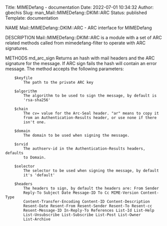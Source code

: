 Title: MIMEDefang - documentation
Date: 2022-07-01 10:34:32
Author: gbechis
Slug: man_Mail::MIMEDefang::DKIM::ARC
Status: published
Template: documentation

NAME
    Mail::MIMEDefang::DKIM::ARC - ARC interface for MIMEDefang

DESCRIPTION
    Mail::MIMEDefang::DKIM::ARC is a module with a set of ARC related
    methods called from mimedefang-filter to operate with ARC signatures.

METHODS
    md_arc_sign
        Returns an hash with mail headers and the ARC signature for the
        message. If ARC sign fails the hash will contain an error message.
        The method accepts the following parameters:

        $keyfile
            The path to the private ARC key

        $algorithm
            The algorithm to be used to sign the message, by default is
            'rsa-sha256'

        $chain
            The cv= value for the Arc-Seal header. "ar" means to copy it
            from an Authentication-Results header, or use none if there
            isn't one.

        $domain
            The domain to be used when signing the message.

        $srvid
            The authserv-id in the Authentication-Results headers, defaults
            to Domain.

        $selector
            The selector to be used when signing the message, by default
            it's 'default'

        $headers
            The headers to sign, by default the headers are: From Sender
            Reply-To Subject Date Message-ID To Cc MIME-Version Content-Type
            Content-Transfer-Encoding Content-ID Content-Description
            Resent-Date Resent-From Resent-Sender Resent-To Resent-cc
            Resent-Message-ID In-Reply-To References List-Id List-Help
            List-Unsubscribe List-Subscribe List-Post List-Owner
            List-Archive
